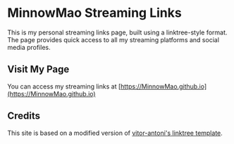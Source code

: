 # MinnowMao Streaming Links

This is my personal streaming links page, built using a linktree-style format. The page provides quick access to all my streaming platforms and social media profiles.

## Visit My Page

You can access my streaming links at [https://MinnowMao.github.io](https://MinnowMao.github.io)

## Credits

This site is based on a modified version of [vitor-antoni's linktree template](https://github.com/vitor-antoni/linktree-template).
